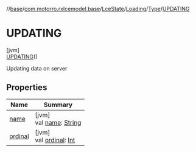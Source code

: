 //[base](../../../../../../index.md)/[com.motorro.rxlcemodel.base](../../../../index.md)/[LceState](../../../index.md)/[Loading](../../index.md)/[Type](../index.md)/[UPDATING](index.md)

# UPDATING

[jvm]\
[UPDATING](index.md)()

Updating data on server

## Properties

| Name | Summary |
|---|---|
| [name](../../../../-log-level/-i-n-f-o/index.md#-372974862%2FProperties%2F-553753920) | [jvm]<br>val [name](../../../../-log-level/-i-n-f-o/index.md#-372974862%2FProperties%2F-553753920): [String](https://kotlinlang.org/api/latest/jvm/stdlib/kotlin/-string/index.html) |
| [ordinal](../../../../-log-level/-i-n-f-o/index.md#-739389684%2FProperties%2F-553753920) | [jvm]<br>val [ordinal](../../../../-log-level/-i-n-f-o/index.md#-739389684%2FProperties%2F-553753920): [Int](https://kotlinlang.org/api/latest/jvm/stdlib/kotlin/-int/index.html) |
